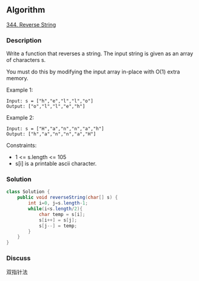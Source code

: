 ## Algorithm

[344. Reverse String](https://leetcode.com/problems/reverse-string/)

### Description

Write a function that reverses a string. The input string is given as an array of characters s.

You must do this by modifying the input array in-place with O(1) extra memory.

Example 1:

```
Input: s = ["h","e","l","l","o"]
Output: ["o","l","l","e","h"]
```

Example 2:

```
Input: s = ["H","a","n","n","a","h"]
Output: ["h","a","n","n","a","H"]
```

Constraints:

- 1 <= s.length <= 105
- s[i] is a printable ascii character.

### Solution

```java
class Solution {
    public void reverseString(char[] s) {
        int i=0, j=s.length-1;
        while(i<s.length/2){
            char temp = s[i];
            s[i++] = s[j];
            s[j--] = temp;
        }
    }
}
```

### Discuss

双指针法
